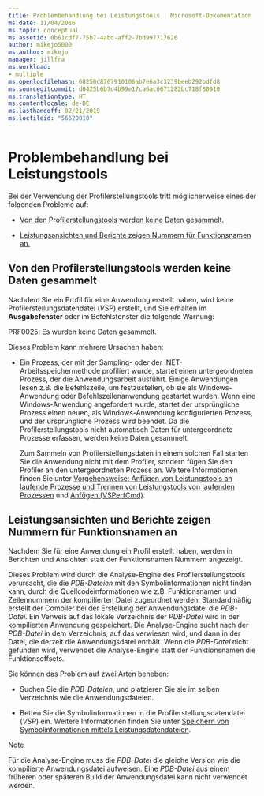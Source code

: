 ```yaml
---
title: Problembehandlung bei Leistungstools | Microsoft-Dokumentation
ms.date: 11/04/2016
ms.topic: conceptual
ms.assetid: 0b61cdf7-75b7-4abd-aff2-7bd997717626
author: mikejo5000
ms.author: mikejo
manager: jillfra
ms.workload:
- multiple
ms.openlocfilehash: 68250d8767910106ab7e6a3c3239beeb292bdfd8
ms.sourcegitcommit: d0425b6b7d4b99e17ca6ac0671282bc718f80910
ms.translationtype: HT
ms.contentlocale: de-DE
ms.lasthandoff: 02/21/2019
ms.locfileid: "56620810"
---
```

# <a name="troubleshoot-performance-tools-issues"></a>Problembehandlung bei Leistungstools
Bei der Verwendung der Profilerstellungstools tritt möglicherweise eines der folgenden Probleme auf:

-   [Von den Profilerstellungstools werden keine Daten gesammelt.](#no-data-is-collected-by-the-profiling-tools)

-   [Leistungsansichten und Berichte zeigen Nummern für Funktionsnamen an.](#performance-views-and-reports-display-numbers-for-function-names)

## <a name="no-data-is-collected-by-the-profiling-tools"></a>Von den Profilerstellungstools werden keine Daten gesammelt
 Nachdem Sie ein Profil für eine Anwendung erstellt haben, wird keine Profilerstellungsdatendatei (*VSP*) erstellt, und Sie erhalten im **Ausgabefenster** oder im Befehlsfenster die folgende Warnung:

 PRF0025: Es wurden keine Daten gesammelt.

 Dieses Problem kann mehrere Ursachen haben:

-   Ein Prozess, der mit der Sampling- oder der .NET-Arbeitsspeichermethode profiliert wurde, startet einen untergeordneten Prozess, der die Anwendungsarbeit ausführt. Einige Anwendungen lesen z.B. die Befehlszeile, um festzustellen, ob sie als Windows-Anwendung oder Befehlszeilenanwendung gestartet wurden. Wenn eine Windows-Anwendung angefordert wurde, startet der ursprüngliche Prozess einen neuen, als Windows-Anwendung konfigurierten Prozess, und der ursprüngliche Prozess wird beendet. Da die Profilerstellungstools nicht automatisch Daten für untergeordnete Prozesse erfassen, werden keine Daten gesammelt.

     Zum Sammeln von Profilerstellungsdaten in einem solchen Fall starten Sie die Anwendung nicht mit dem Profiler, sondern fügen Sie den Profiler an den untergeordneten Prozess an. Weitere Informationen finden Sie unter [Vorgehensweise: Anfügen von Leistungstools an laufende Prozesse und Trennen von Leistungstools von laufenden Prozessen](../profiling/how-to-attach-and-detach-performance-tools-to-running-processes.md) und [Anfügen (VSPerfCmd)](../profiling/attach.md).

## <a name="performance-views-and-reports-display-numbers-for-function-names"></a>Leistungsansichten und Berichte zeigen Nummern für Funktionsnamen an
 Nachdem Sie für eine Anwendung ein Profil erstellt haben, werden in Berichten und Ansichten statt der Funktionsnamen Nummern angezeigt.

 Dieses Problem wird durch die Analyse-Engine des Profilerstellungstools verursacht, die die *PDB-Dateien* mit den Symbolinformationen nicht finden kann, durch die Quellcodeinformationen wie z.B. Funktionsnamen und Zeilennummern der kompilierten Datei zugeordnet werden. Standardmäßig erstellt der Compiler bei der Erstellung der Anwendungsdatei die *PDB-Datei*. Ein Verweis auf das lokale Verzeichnis der *PDB-Datei* wird in der kompilierten Anwendung gespeichert. Die Analyse-Engine sucht nach der *PDB-Datei* in dem Verzeichnis, auf das verwiesen wird, und dann in der Datei, die derzeit die Anwendungsdatei enthält. Wenn die *PDB-Datei* nicht gefunden wird, verwendet die Analyse-Engine statt der Funktionsnamen die Funktionsoffsets.

 Sie können das Problem auf zwei Arten beheben:

-   Suchen Sie die *PDB-Dateien*, und platzieren Sie sie im selben Verzeichnis wie die Anwendungsdateien.

-   Betten Sie die Symbolinformationen in die Profilerstellungsdatendatei (*VSP*) ein. Weitere Informationen finden Sie unter [Speichern von Symbolinformationen mittels Leistungsdatendateien](../profiling/saving-symbol-information-with-performance-data-files.md).

> [!NOTE]
>  Für die Analyse-Engine muss die *PDB-Datei* die gleiche Version wie die kompilierte Anwendungsdatei aufweisen. Eine *PDB-Datei* aus einem früheren oder späteren Build der Anwendungsdatei kann nicht verwendet werden.